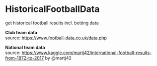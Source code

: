 # HistoricalFootballData
get historical football results incl. betting data

<b> Club team data </b> <br>
source: https://www.football-data.co.uk/data.php


<b> National team data </b> <br>
source: https://www.kaggle.com/martj42/international-football-results-from-1872-to-2017
by @martj42
